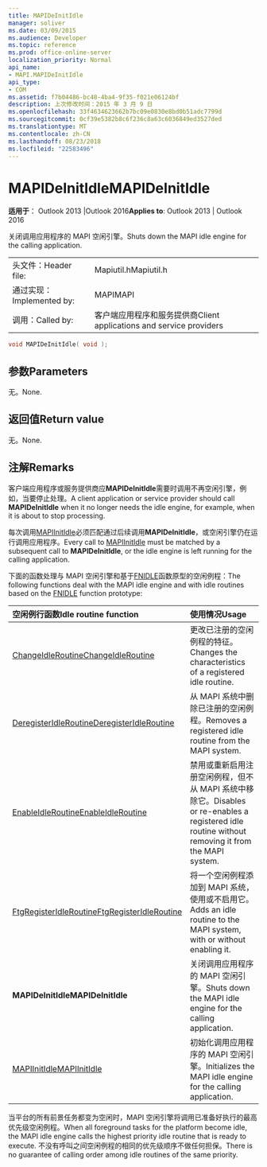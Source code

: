 ```yaml
---
title: MAPIDeInitIdle
manager: soliver
ms.date: 03/09/2015
ms.audience: Developer
ms.topic: reference
ms.prod: office-online-server
localization_priority: Normal
api_name:
- MAPI.MAPIDeInitIdle
api_type:
- COM
ms.assetid: f7b04486-bc48-4ba4-9f35-f021e06124bf
description: 上次修改时间：2015 年 3 月 9 日
ms.openlocfilehash: 33f4634623662b7bc09e0830e8bd0b51adc7799d
ms.sourcegitcommit: 0cf39e5382b8c6f236c8a63c6036849ed3527ded
ms.translationtype: MT
ms.contentlocale: zh-CN
ms.lasthandoff: 08/23/2018
ms.locfileid: "22583496"
---
```

# <a name="mapideinitidle"></a><span data-ttu-id="b9bd4-103">MAPIDeInitIdle</span><span class="sxs-lookup"><span data-stu-id="b9bd4-103">MAPIDeInitIdle</span></span>

  
  
<span data-ttu-id="b9bd4-104">**适用于**： Outlook 2013 |Outlook 2016</span><span class="sxs-lookup"><span data-stu-id="b9bd4-104">**Applies to**: Outlook 2013 | Outlook 2016</span></span> 
  
<span data-ttu-id="b9bd4-105">关闭调用应用程序的 MAPI 空闲引擎。</span><span class="sxs-lookup"><span data-stu-id="b9bd4-105">Shuts down the MAPI idle engine for the calling application.</span></span> 
  
|||
|:-----|:-----|
|<span data-ttu-id="b9bd4-106">头文件：</span><span class="sxs-lookup"><span data-stu-id="b9bd4-106">Header file:</span></span>  <br/> |<span data-ttu-id="b9bd4-107">Mapiutil.h</span><span class="sxs-lookup"><span data-stu-id="b9bd4-107">Mapiutil.h</span></span>  <br/> |
|<span data-ttu-id="b9bd4-108">通过实现：</span><span class="sxs-lookup"><span data-stu-id="b9bd4-108">Implemented by:</span></span>  <br/> |<span data-ttu-id="b9bd4-109">MAPI</span><span class="sxs-lookup"><span data-stu-id="b9bd4-109">MAPI</span></span>  <br/> |
|<span data-ttu-id="b9bd4-110">调用：</span><span class="sxs-lookup"><span data-stu-id="b9bd4-110">Called by:</span></span>  <br/> |<span data-ttu-id="b9bd4-111">客户端应用程序和服务提供商</span><span class="sxs-lookup"><span data-stu-id="b9bd4-111">Client applications and service providers</span></span>  <br/> |
   
```cpp
void MAPIDeInitIdle( void );
```

## <a name="parameters"></a><span data-ttu-id="b9bd4-112">参数</span><span class="sxs-lookup"><span data-stu-id="b9bd4-112">Parameters</span></span>

<span data-ttu-id="b9bd4-113">无。</span><span class="sxs-lookup"><span data-stu-id="b9bd4-113">None.</span></span> 
  
## <a name="return-value"></a><span data-ttu-id="b9bd4-114">返回值</span><span class="sxs-lookup"><span data-stu-id="b9bd4-114">Return value</span></span>

<span data-ttu-id="b9bd4-115">无。</span><span class="sxs-lookup"><span data-stu-id="b9bd4-115">None.</span></span>
  
## <a name="remarks"></a><span data-ttu-id="b9bd4-116">注解</span><span class="sxs-lookup"><span data-stu-id="b9bd4-116">Remarks</span></span>

<span data-ttu-id="b9bd4-117">客户端应用程序或服务提供商应**MAPIDeInitIdle**需要时调用不再空闲引擎，例如，当要停止处理。</span><span class="sxs-lookup"><span data-stu-id="b9bd4-117">A client application or service provider should call **MAPIDeInitIdle** when it no longer needs the idle engine, for example, when it is about to stop processing.</span></span> 
  
<span data-ttu-id="b9bd4-118">每次调用[MAPIInitIdle](mapiinitidle.md)必须匹配通过后续调用**MAPIDeInitIdle**，或空闲引擎仍在运行调用应用程序。</span><span class="sxs-lookup"><span data-stu-id="b9bd4-118">Every call to [MAPIInitIdle](mapiinitidle.md) must be matched by a subsequent call to **MAPIDeInitIdle**, or the idle engine is left running for the calling application.</span></span> 
  
<span data-ttu-id="b9bd4-119">下面的函数处理与 MAPI 空闲引擎和基于[FNIDLE](fnidle.md)函数原型的空闲例程：</span><span class="sxs-lookup"><span data-stu-id="b9bd4-119">The following functions deal with the MAPI idle engine and with idle routines based on the [FNIDLE](fnidle.md) function prototype:</span></span> 
  
|<span data-ttu-id="b9bd4-120">**空闲例行函数**</span><span class="sxs-lookup"><span data-stu-id="b9bd4-120">**Idle routine function**</span></span>|<span data-ttu-id="b9bd4-121">**使用情况**</span><span class="sxs-lookup"><span data-stu-id="b9bd4-121">**Usage**</span></span>|
|:-----|:-----|
|[<span data-ttu-id="b9bd4-122">ChangeIdleRoutine</span><span class="sxs-lookup"><span data-stu-id="b9bd4-122">ChangeIdleRoutine</span></span>](changeidleroutine.md) <br/> |<span data-ttu-id="b9bd4-123">更改已注册的空闲例程的特征。</span><span class="sxs-lookup"><span data-stu-id="b9bd4-123">Changes the characteristics of a registered idle routine.</span></span>  <br/> |
|[<span data-ttu-id="b9bd4-124">DeregisterIdleRoutine</span><span class="sxs-lookup"><span data-stu-id="b9bd4-124">DeregisterIdleRoutine</span></span>](deregisteridleroutine.md) <br/> |<span data-ttu-id="b9bd4-125">从 MAPI 系统中删除已注册的空闲例程。</span><span class="sxs-lookup"><span data-stu-id="b9bd4-125">Removes a registered idle routine from the MAPI system.</span></span>  <br/> |
|[<span data-ttu-id="b9bd4-126">EnableIdleRoutine</span><span class="sxs-lookup"><span data-stu-id="b9bd4-126">EnableIdleRoutine</span></span>](enableidleroutine.md) <br/> |<span data-ttu-id="b9bd4-127">禁用或重新启用注册空闲例程，但不从 MAPI 系统中移除它。</span><span class="sxs-lookup"><span data-stu-id="b9bd4-127">Disables or re-enables a registered idle routine without removing it from the MAPI system.</span></span>  <br/> |
|[<span data-ttu-id="b9bd4-128">FtgRegisterIdleRoutine</span><span class="sxs-lookup"><span data-stu-id="b9bd4-128">FtgRegisterIdleRoutine</span></span>](ftgregisteridleroutine.md) <br/> |<span data-ttu-id="b9bd4-129">将一个空闲例程添加到 MAPI 系统，使用或不启用它。</span><span class="sxs-lookup"><span data-stu-id="b9bd4-129">Adds an idle routine to the MAPI system, with or without enabling it.</span></span>  <br/> |
|<span data-ttu-id="b9bd4-130">**MAPIDeInitIdle**</span><span class="sxs-lookup"><span data-stu-id="b9bd4-130">**MAPIDeInitIdle**</span></span> <br/> |<span data-ttu-id="b9bd4-131">关闭调用应用程序的 MAPI 空闲引擎。</span><span class="sxs-lookup"><span data-stu-id="b9bd4-131">Shuts down the MAPI idle engine for the calling application.</span></span>  <br/> |
|[<span data-ttu-id="b9bd4-132">MAPIInitIdle</span><span class="sxs-lookup"><span data-stu-id="b9bd4-132">MAPIInitIdle</span></span>](mapiinitidle.md) <br/> |<span data-ttu-id="b9bd4-133">初始化调用应用程序的 MAPI 空闲引擎。</span><span class="sxs-lookup"><span data-stu-id="b9bd4-133">Initializes the MAPI idle engine for the calling application.</span></span>  <br/> |
   
<span data-ttu-id="b9bd4-134">当平台的所有前景任务都变为空闲时，MAPI 空闲引擎将调用已准备好执行的最高优先级空闲例程。</span><span class="sxs-lookup"><span data-stu-id="b9bd4-134">When all foreground tasks for the platform become idle, the MAPI idle engine calls the highest priority idle routine that is ready to execute.</span></span> <span data-ttu-id="b9bd4-135">不没有呼叫之间空闲例程的相同的优先级顺序不做任何担保。</span><span class="sxs-lookup"><span data-stu-id="b9bd4-135">There is no guarantee of calling order among idle routines of the same priority.</span></span> 
  

